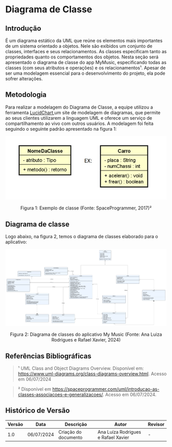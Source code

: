 # Diagrama de Classe

## Introdução

É um diagrama estático da UML que reúne os elementos mais importantes de um sistema orientado a objetos. Nele são exibidos um conjunto de classes, 
interfaces e seus relacionamentos. As classes especificam tanto as propriedades quanto os comportamentos dos objetos. Nesta seção será apresentado 
o diagrama de classe do app MyMusic, especificando todas as classes (com seus atributos e operações) e os relacionamentos¹. Apesar de ser uma 
modelagem essencial para o desenvolvimento do projeto, ela pode sofrer alterações.

## Metodologia

Para realizar a modelagem do Diagrama de Classe, a equipe utilizou a ferramenta [LucidChart](https://www.lucidchart.com/pages/pt),um site de modelagem de diagramas, que permite ao seus clientes utilizarem a linguagem UML e oferece um serviço de compartilhamento ao vivo com outros usuários. 
A modelagem foi feita seguindo o seguinte padrão apresentado na figura 1:

<div style="text-align: center">
  <img src="../../docs/Assets/diagramaClasseEx.png" alt="Diagrama de classe" title="Título da Imagem" />
  <p>Figura 1: Exemplo de classe (Fonte: SpaceProgrammer, 2017)²</p>
</div>

## Diagrama de classe   

Logo abaixo, na figura 2, temos o diagrama de classes elaborado para o aplicativo:

<div style="text-align: center">
  <img src="../../docs/Assets/diagramaClasses.png" alt="Diagrama de classe" title="Título da Imagem" />
  <p>Figura 2: Diagrama de classes do aplicativo My Music  (Fonte: Ana Luiza Rodrigues e Rafael Xavier, 2024)</p>
</div>

## Referências Bibliográficas

> ¹ UML Class and Object Diagrams Overview. Disponível em: <https://www.uml-diagrams.org/class-diagrams-overview.html>. Acesso em 06/07/2024

> ² Disponível em <https://spaceprogrammer.com/uml/introducao-as-classes-associacoes-e-generalizacoes/>. Acesso em 06/07/2024.


## Histórico de Versão

| Versão  | Data       | Descrição                  | Autor                    | Revisor   |
|---------|------------|----------------------------|-------------|-----------|
| 1.0     | 06/07/2024 | Criação do documento | Ana Luíza Rodrigues e Rafael Xavier | - |